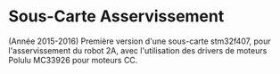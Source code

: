 # Sous-Carte Asservissement
(Année 2015-2016)
Première version d'une sous-carte stm32f407, pour l'asservissement du robot 2A,
avec l'utilisation des drivers de moteurs Polulu MC33926 pour moteurs CC.

